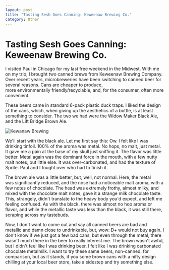 ```yaml
---
layout: post
title: "Tasting Sesh Goes Canning: Keweenaw Brewing Co."
category: Other
---
```


Tasting Sesh Goes Canning: Keweenaw Brewing Co.
===============================================

I visited Paul in Chicago for my last free weekend in the Midwest. With me on my trip, I brought two canned brews from Keweenaw Brewing Company. Over recent years, microbreweries have been switching to canned beer for several reasons. Cans are cheaper to produce, more environmentally friendly/recyclable, and, for the consumer, often more convenient.

These beers came in standard 6-pack plastic duck traps. I liked the design of the cans, which, when giving up the aesthetics of a bottle, is at least something to consider. The two we had were the Widow Maker Black Ale, and the Lift Bridge Brown Ale.

![Kewanaw Brewing](http://www.yeastboundanddown.com/wp-content/uploads/2010/10/IMG_20101022_230520-300x224.jpg "Cans")

We'll start with the black ale. Let me first say this: Ow. I felt like I was drinking tinfoil. 100% of the aroma was metal. No hops, no malt, just metal. It gave me a pain at the base of my skull just sniffing it. The flavor was little better. Metal again was the dominant force in the mouth, with a few nutty malt notes, but little else. It was over-carbonated, and had the texture of Sprite. Paul and I fought over who had to finish it.

The brown ale was a little better, but, well, not normal. Here, the metal was significantly reduced, and the nose had a noticeable malt aroma, with a few notes of chocolate. The head was extremely frothy, almost milky, and mixed with the chocolate malt notes, gave it a strange milk chocolate taste. This, strangely, didn't translate to the heavy body you'd expect, and left me feeling confused. As with the black, there was almost no hop aroma or flavor, and while the metallic taste was less than the black, it was still there, scraping across my tastebuds.

Now, I don't want to come out and say all canned beers are bad and metallic and damn close to undrinkable, but, wow: D+ would not buy again. I don't know if we just got a few bad cans, but even through the metal, there wasn't much there in the beer to really interest me. The brown wasn't awful, but I didn't feel like I was drinking beer. I felt like I was drinking carbonated chocolate metalmilk. I want to try these same beers, non-canned, for comparison, but as it stands, if you some brown cans with a nifty design chilling at your local beer store, take a sidestep and try something else.